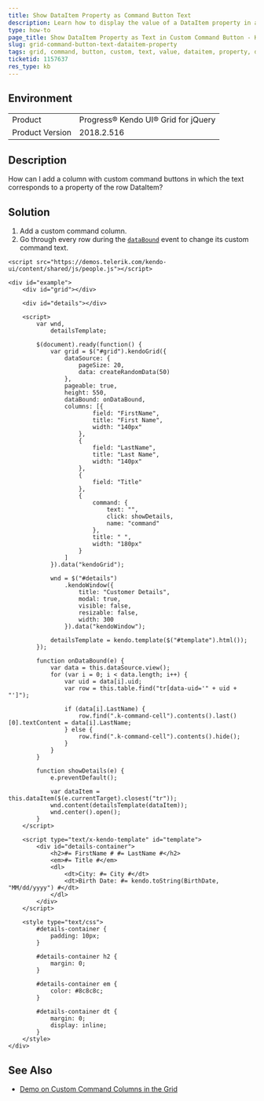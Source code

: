 ```yaml
---
title: Show DataItem Property as Command Button Text
description: Learn how to display the value of a DataItem property in a custom command button of the Kendo UI Grid.
type: how-to
page_title: Show DataItem Property as Text in Custom Command Button - Kendo UI Grid for jQuery
slug: grid-command-button-text-dataitem-property
tags: grid, command, button, custom, text, value, dataitem, property, data, item
ticketid: 1157637
res_type: kb
---
```


## Environment

<table>
 <tr>
  <td>Product</td>
  <td>Progress® Kendo UI® Grid for jQuery</td>
 </tr>
 <tr>
	 <td>Product Version</td>
	 <td>2018.2.516</td>
 </tr>
</table>


## Description

How can I add a column with custom command buttons in which the text corresponds to a property of the row DataItem?

## Solution

1. Add a custom command column.
1. Go through every row during the [`dataBound`](https://docs.telerik.com/kendo-ui/api/javascript/ui/grid/events/databound) event to change its custom command text.

```dojo
<script src="https://demos.telerik.com/kendo-ui/content/shared/js/people.js"></script>

<div id="example">
    <div id="grid"></div>

    <div id="details"></div>

    <script>
        var wnd,
            detailsTemplate;

        $(document).ready(function() {
            var grid = $("#grid").kendoGrid({
                dataSource: {
                    pageSize: 20,
                    data: createRandomData(50)
                },
                pageable: true,
                height: 550,
                dataBound: onDataBound,
                columns: [{
                        field: "FirstName",
                        title: "First Name",
                        width: "140px"
                    },
                    {
                        field: "LastName",
                        title: "Last Name",
                        width: "140px"
                    },
                    {
                        field: "Title"
                    },
                    {
                        command: {
                            text: "",
                            click: showDetails,
                            name: "command"
                        },
                        title: " ",
                        width: "180px"
                    }
                ]
            }).data("kendoGrid");

            wnd = $("#details")
                .kendoWindow({
                    title: "Customer Details",
                    modal: true,
                    visible: false,
                    resizable: false,
                    width: 300
                }).data("kendoWindow");

            detailsTemplate = kendo.template($("#template").html());
        });

        function onDataBound(e) {
            var data = this.dataSource.view();
            for (var i = 0; i < data.length; i++) {
                var uid = data[i].uid;
                var row = this.table.find("tr[data-uid='" + uid + "']");

                if (data[i].LastName) {
                    row.find(".k-command-cell").contents().last()[0].textContent = data[i].LastName;
                } else {
                    row.find(".k-command-cell").contents().hide();
                }
            }
        }

        function showDetails(e) {
            e.preventDefault();

            var dataItem = this.dataItem($(e.currentTarget).closest("tr"));
            wnd.content(detailsTemplate(dataItem));
            wnd.center().open();
        }
    </script>

    <script type="text/x-kendo-template" id="template">
        <div id="details-container">
            <h2>#= FirstName # #= LastName #</h2>
            <em>#= Title #</em>
            <dl>
                <dt>City: #= City #</dt>
                <dt>Birth Date: #= kendo.toString(BirthDate, "MM/dd/yyyy") #</dt>
            </dl>
        </div>
    </script>

    <style type="text/css">
        #details-container {
            padding: 10px;
        }

        #details-container h2 {
            margin: 0;
        }

        #details-container em {
            color: #8c8c8c;
        }

        #details-container dt {
            margin: 0;
            display: inline;
        }
    </style>
</div>
```

## See Also

* [Demo on Custom Command Columns in the Grid](https://demos.telerik.com/kendo-ui/grid/custom-command)
